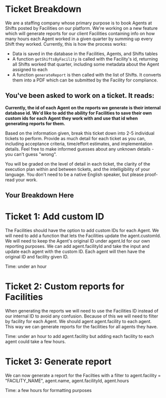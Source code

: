 # Ticket Breakdown
We are a staffing company whose primary purpose is to book Agents at Shifts posted by Facilities on our platform. We're working on a new feature which will generate reports for our client Facilities containing info on how many hours each Agent worked in a given quarter by summing up every Shift they worked. Currently, this is how the process works:

- Data is saved in the database in the Facilities, Agents, and Shifts tables
- A function `getShiftsByFacility` is called with the Facility's id, returning all Shifts worked that quarter, including some metadata about the Agent assigned to each
- A function `generateReport` is then called with the list of Shifts. It converts them into a PDF which can be submitted by the Facility for compliance.

## You've been asked to work on a ticket. It reads:

**Currently, the id of each Agent on the reports we generate is their internal database id. We'd like to add the ability for Facilities to save their own custom ids for each Agent they work with and use that id when generating reports for them.**


Based on the information given, break this ticket down into 2-5 individual tickets to perform. Provide as much detail for each ticket as you can, including acceptance criteria, time/effort estimates, and implementation details. Feel free to make informed guesses about any unknown details - you can't guess "wrong".


You will be graded on the level of detail in each ticket, the clarity of the execution plan within and between tickets, and the intelligibility of your language. You don't need to be a native English speaker, but please proof-read your work.

## Your Breakdown Here

# Ticket 1: Add custom ID
The Facilities should have the option to add custom IDs for each Agent. We will need to add a function that lets the Facilities update the agent.customId. We will need to keep the Agent's original ID under agent.Id for our own reporting purposes. We can add agent.facilityId and take the input and update each agent with the custom ID. Each agent will then have the original ID and facility given ID. 

Time: under an hour

# Ticket 2: Custom reports for Facilities
When generating the reports we will need to use the Facilities ID instead of our internal ID to avoid any confusion. Because of this we will need to filter by facility for each Agent. We should agent agent.facility to each agent. This way we can generate reports for the facilities for all agents they have.

Time: under an hour to add agent.facility but adding each facility to each agent could take a few hours.

# Ticket 3: Generate report
We can now generate a report for the Facilties with a filter to agent.facility = "FACILITY_NAME", agent.name, agent.facilityId, agent.hours

Time: a few hours for formatting purposes